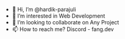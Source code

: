- 👋 Hi, I’m @hardik-parajuli
- 👀 I’m interested in Web Development
- 💞️ I’m looking to collaborate on Any Project
- 📫 How to reach me? Discord - fang.dev

<!---
hardik-parajuli/hardik-parajuli is a ✨ special ✨ repository because its `README.md` (this file) appears on your GitHub profile.
You can click the Preview link to take a look at your changes.
--->

